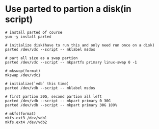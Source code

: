 # Use parted to partion a disk(in script)

    # install parted of course
    yum -y install parted

    # initialize disk(have to run this and only need run once on a disk)
    parted /dev/vdc --script -- mklabel msdos

    # part all size as a swap partion
    parted /dev/vdc --script -- mkpartfs primary linux-swap 0 -1

    # mkswap(format)
    mkswap /dev/vdc1

    # initialize(`vdb` this time)
    parted /dev/vdb --script -- mklabel msdos

    # first partion 30G, second partion all left
    parted /dev/vdb --script -- mkpart primary 0 30G
    parted /dev/vdb --script -- mkpart primary 30G 100%

    # mkfs(format)
    mkfs.ext3 /dev/vdb1
    mkfs.ext4 /dev/vdb2
